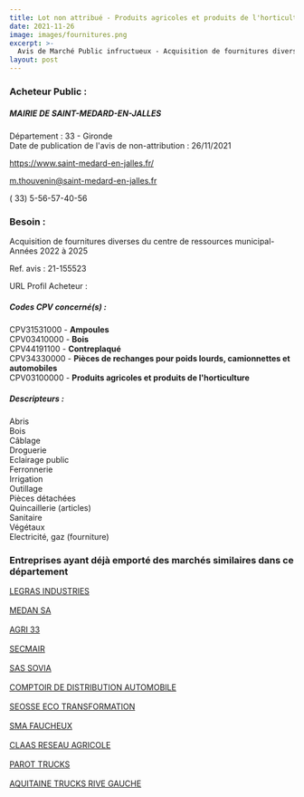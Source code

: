 ```yaml
---
title: Lot non attribué - Produits agricoles et produits de l'horticulture + autres fournitures
date: 2021-11-26
image: images/fournitures.png
excerpt: >-
  Avis de Marché Public infructueux - Acquisition de fournitures diverses du centre de ressources municipal-Années 2022 à 2025
layout: post
---
```


### Acheteur Public :
##### MAIRIE DE SAINT-MEDARD-EN-JALLES
Département : 33 - Gironde<br/>
Date de publication de l'avis de non-attribution : 26/11/2021


https://www.saint-medard-en-jalles.fr/

m.thouvenin@saint-medard-en-jalles.fr

( 33) 5-56-57-40-56
### Besoin :

Acquisition de fournitures diverses du centre de ressources municipal-Années 2022 à 2025

Ref. avis : 21-155523

URL Profil Acheteur : 

##### Codes CPV concerné(s) :
CPV31531000 - **Ampoules** <br/>
CPV03410000 - **Bois** <br/>
CPV44191100 - **Contreplaqué** <br/>
CPV34330000 - **Pièces de rechanges pour poids lourds, camionnettes et automobiles** <br/>
CPV03100000 - **Produits agricoles et produits de l'horticulture** <br/>

##### Descripteurs :
Abris <br/>
Bois <br/>
Câblage <br/>
Droguerie <br/>
Eclairage public <br/>
Ferronnerie <br/>
Irrigation <br/>
Outillage <br/>
Pièces détachées <br/>
Quincaillerie (articles) <br/>
Sanitaire <br/>
Végétaux <br/>
Electricité, gaz (fourniture) <br/>

### Entreprises ayant déjà emporté des marchés similaires dans ce département
<a href="/entreprise-543/siren-095550307">LEGRAS INDUSTRIES</a><br/><br/>
<a href="/entreprise-545/siren-315128314">MEDAN SA</a><br/><br/>
<a href="/entreprise-551/siren-379305774">AGRI 33</a><br/><br/>
<a href="/entreprise-552/siren-380972125">SECMAIR</a><br/><br/>
<a href="/entreprise-556/siren-410152979">SAS SOVIA</a><br/><br/>
<a href="/entreprise-556/siren-410596936">COMPTOIR DE DISTRIBUTION AUTOMOBILE</a><br/><br/>
<a href="/entreprise-558/siren-420578643">SEOSSE ECO TRANSFORMATION</a><br/><br/>
<a href="/entreprise-562/siren-443893227">SMA FAUCHEUX</a><br/><br/>
<a href="/entreprise-564/siren-478780844">CLAAS RESEAU AGRICOLE</a><br/><br/>
<a href="/entreprise-564/siren-480019090">PAROT TRUCKS</a><br/><br/>
<a href="/entreprise-580/siren-829971878">AQUITAINE TRUCKS RIVE GAUCHE</a><br/><br/>
